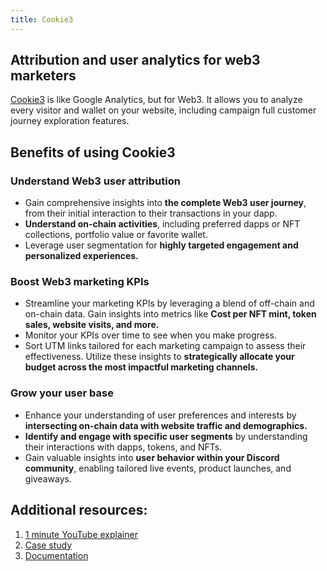 ```yaml
---
title: Cookie3
---
```


## Attribution and user analytics for web3 marketers

[Cookie3](https://www.cookie3.co/) is like Google Analytics, but for Web3. It allows you to analyze every visitor and wallet on your website, including campaign full customer journey exploration features.

## Benefits of using Cookie3

### Understand Web3 user attribution

- Gain comprehensive insights into **the complete Web3 user journey**, from their initial interaction to their transactions in your dapp.
- **Understand on-chain activities**, including preferred dapps or NFT collections, portfolio value or favorite wallet.
- Leverage user segmentation for **highly targeted engagement and personalized experiences.**

### Boost Web3 marketing KPIs

- Streamline your marketing KPIs by leveraging a blend of off-chain and on-chain data. Gain insights into metrics like **Cost per NFT mint, token sales, website visits, and more.**
- Monitor your KPIs over time to see when you make progress.
- Sort UTM links tailored for each marketing campaign to assess their effectiveness. Utilize these insights to **strategically allocate your budget across the most impactful marketing channels.**

### Grow your user base

- Enhance your understanding of user preferences and interests by **intersecting on-chain data with website traffic and demographics.**
- **Identify and engage with specific user segments** by understanding their interactions with dapps, tokens, and NFTs.
- Gain valuable insights into **user behavior within your Discord community**, enabling tailored live events, product launches, and giveaways.

## Additional resources:

1. [1 minute YouTube explainer](https://www.youtube.com/@Cookie3_co)
2. [Case study](https://www.cookie3.co/blog/notum-case-study)
3. [Documentation](https://docs.cookie3.co/)

